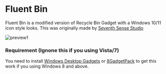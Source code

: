 # Fluent Bin

Fluent Bin is a modified version of Recycle Bin Gadget with a Windows 10/11 icon style looks.
This was originally made by [Seventh Sense Studio](http://win7gadgets.com/pc-system/recycle_bin.html)

![preview1](https://github.com/Alephzero17/Recycle-Bin-Fluent/blob/main/preview/preview1.png)

### Requirement (Ignone this if you using Vista/7)
You need to install [Windows Desktop Gadgets](https://winaero.com/desktop-gadgets-and-sidebar-for-windows-10/?utm_source=software&utm_medium=in-app&utm_campaign=winaerotweaker&utm_content=getgadgets) or [8GadgetPack](https://8gadgetpack.net/) to get this work if you using Windows 8 and above.

